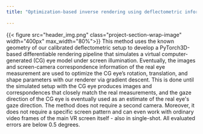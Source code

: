 ```yaml
---
title: "Optimization-based inverse rendering using deflectometric information "
    
---
```

{{< figure src="header_img.png" class="project-section-wrap-image" width="400px" max_width="80%">}}
This method uses the known geometry of our calibrated deflectometric setup to develop a PyTorch3D-based differentiable rendering pipeline that simulates a virtual computer-generated (CG) eye model under screen illumination. Eventually, the images and screen-camera correspondence information of the real eye measurement are used to optimize the CG eye’s rotation, translation, and shape parameters with our renderer via gradient descent. This is done until the simulated setup with the CG eye produces images and correspondences that closely match the real measurements, and the gaze direction of the CG eye is eventually used as an estimate of the real eye's gaze direction. The method does not require a second camera. Moreover, it does not require a specific screen pattern and can even work with ordinary video frames of the main VR screen itself - also in single-shot. All evaluated errors are below 0.5 degrees. 